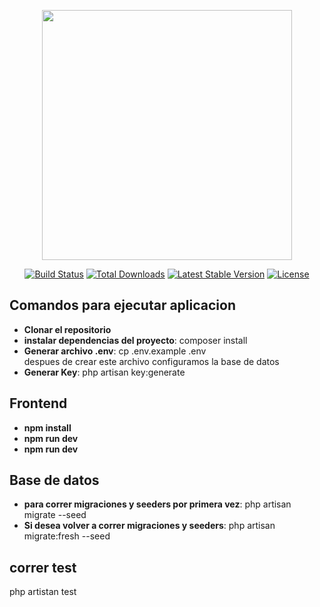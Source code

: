 <p align="center"><a href="https://laravel.com" target="_blank"><img src="https://raw.githubusercontent.com/laravel/art/master/logo-lockup/5%20SVG/2%20CMYK/1%20Full%20Color/laravel-logolockup-cmyk-red.svg" width="400"></a></p>

<p align="center">
<a href="https://travis-ci.org/laravel/framework"><img src="https://travis-ci.org/laravel/framework.svg" alt="Build Status"></a>
<a href="https://packagist.org/packages/laravel/framework"><img src="https://img.shields.io/packagist/dt/laravel/framework" alt="Total Downloads"></a>
<a href="https://packagist.org/packages/laravel/framework"><img src="https://img.shields.io/packagist/v/laravel/framework" alt="Latest Stable Version"></a>
<a href="https://packagist.org/packages/laravel/framework"><img src="https://img.shields.io/packagist/l/laravel/framework" alt="License"></a>
</p>

## Comandos para ejecutar aplicacion



- **Clonar el repositorio**
- **instalar dependencias del proyecto**: 
composer install
- **Generar archivo .env**: cp .env.example .env <br> despues de crear este archivo configuramos la base de datos 
- **Generar Key**: php artisan key:generate

## Frontend
-  **npm install**
-   **npm run dev**
-    **npm run dev**
## Base de datos 
-   **para correr migraciones y seeders por primera vez**: php artisan migrate --seed 
-   **Si desea volver a correr migraciones y seeders**: php artisan migrate:fresh --seed 
## correr test 
 php artistan test 
